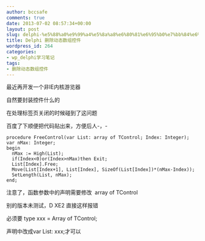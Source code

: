 ```yaml
---
author: bccsafe
comments: true
date: 2013-07-02 08:57:34+00:00
layout: post
slug: delphi-%e5%88%a0%e9%99%a4%e5%8a%a8%e6%80%81%e6%95%b0%e7%bb%84%e6%8e%a7%e4%bb%b6
title: Delphi 删除动态数组控件
wordpress_id: 264
categories:
- wp_delphi学习笔记
tags:
- 删除动态数组控件
---
```






最近再开发一个非IE内核游览器

自然要封装控件什么的

在处理标签页关闭的时候碰到了这问题

百度了下顺便把代码贴出来，方便后人-，-

``` delphi    
procedure FreeControl(var List: array of TControl; Index: Integer);
var nMax: Integer;
begin
  nMax := High(List);
  if(Index<0)or(Index>nMax)then Exit;
  List[Index].Free;
  Move(List[Index+1], List[Index], SizeOf(List[Index])*(nMax-Index));
  SetLength(List, nMax);
end;
```



注意了，函数参数中的声明需要修改  array of TControl

别的版本未测试，D XE2 直接这样报错

必须要 type xxx = Array of TControl;

声明中改成var List: xxx;才可以




